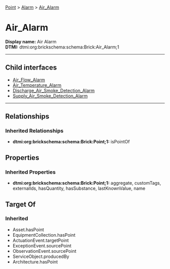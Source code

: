 [Point](../../Point.md) > [Alarm](../Alarm.md) > [Air_Alarm](#)
# Air_Alarm

**Display name:** Air Alarm<br />
**DTMI:** dtmi:org:brickschema:schema:Brick:Air_Alarm;1

---


## Child interfaces
* [Air_Flow_Alarm](Air_Flow_Alarm/Air_Flow_Alarm.md)
* [Air_Temperature_Alarm](../Temperature_Alarm/Air_Temperature_Alarm/Air_Temperature_Alarm.md)
* [Discharge_Air_Smoke_Detection_Alarm](../Smoke_Alarm/Smoke_Detection_Alarm/Discharge_Air_Smoke_Detection_Alarm.md)
* [Supply_Air_Smoke_Detection_Alarm](../Smoke_Alarm/Smoke_Detection_Alarm/Supply_Air_Smoke_Detection_Alarm.md)

---
## Relationships
### Inherited Relationships
* **dtmi:org:brickschema:schema:Brick:Point;1:** isPointOf
## Properties
### Inherited Properties
* **dtmi:org:brickschema:schema:Brick:Point;1:** aggregate, customTags, externalIds, hasQuantity, hasSubstance, lastKnownValue, name
## Target Of
### Inherited
* Asset.hasPoint
* EquipmentCollection.hasPoint
* ActuationEvent.targetPoint
* ExceptionEvent.sourcePoint
* ObservationEvent.sourcePoint
* ServiceObject.producedBy
* Architecture.hasPoint
